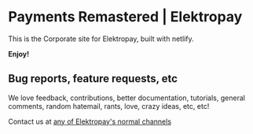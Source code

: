 # Payments Remastered | Elektropay 

This is the Corporate site for Elektropay, built with netlify.


**Enjoy!**

## Bug reports, feature requests, etc

We love feedback, contributions, better documentation, tutorials, general comments,
random hatemail, rants, love, crazy ideas, etc, etc!

Contact us at [any of Elektropay's normal channels](https://www.elektropay.com/contact)

